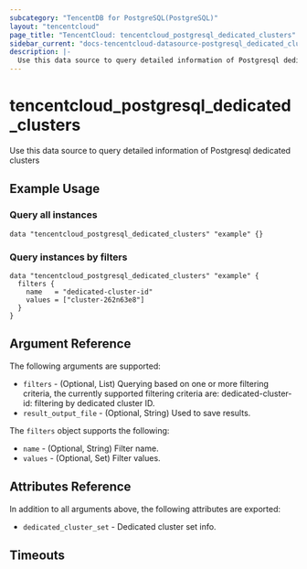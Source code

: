```yaml
---
subcategory: "TencentDB for PostgreSQL(PostgreSQL)"
layout: "tencentcloud"
page_title: "TencentCloud: tencentcloud_postgresql_dedicated_clusters"
sidebar_current: "docs-tencentcloud-datasource-postgresql_dedicated_clusters"
description: |-
  Use this data source to query detailed information of Postgresql dedicated clusters
---
```


# tencentcloud_postgresql_dedicated_clusters

Use this data source to query detailed information of Postgresql dedicated clusters

## Example Usage

### Query all instances

```hcl
data "tencentcloud_postgresql_dedicated_clusters" "example" {}
```

### Query instances by filters

```hcl
data "tencentcloud_postgresql_dedicated_clusters" "example" {
  filters {
    name   = "dedicated-cluster-id"
    values = ["cluster-262n63e8"]
  }
}
```

## Argument Reference

The following arguments are supported:

* `filters` - (Optional, List) Querying based on one or more filtering criteria, the currently supported filtering criteria are: dedicated-cluster-id: filtering by dedicated cluster ID.
* `result_output_file` - (Optional, String) Used to save results.

The `filters` object supports the following:

* `name` - (Optional, String) Filter name.
* `values` - (Optional, Set) Filter values.

## Attributes Reference

In addition to all arguments above, the following attributes are exported:

* `dedicated_cluster_set` - Dedicated cluster set info.


## Timeouts

<no value>


